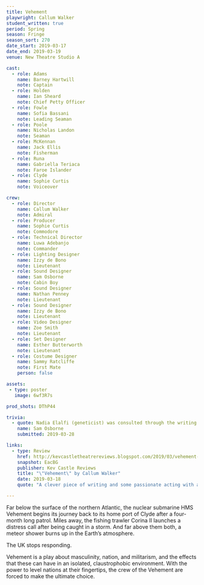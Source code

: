 ```yaml
---
title: Vehement
playwright: Callum Walker
student_written: true
period: Spring
season: Fringe
season_sort: 270
date_start: 2019-03-17
date_end: 2019-03-19
venue: New Theatre Studio A

cast:
  - role: Adams
    name: Barney Hartwill
    note: Captain
  - role: Holden
    name: Ian Sheard
    note: Chief Petty Officer
  - role: Fowle
    name: Sofia Bassani
    note: Leading Seaman
  - role: Poole
    name: Nicholas Landon
    note: Seaman
  - role: McKennan
    name: Jack Ellis
    note: Fisherman
  - role: Runa
    name: Gabriella Teriaca
    note: Faroe Islander
  - role: Clyde
    name: Sophie Curtis
    note: Voiceover

crew:
  - role: Director
    name: Callum Walker
    note: Admiral
  - role: Producer
    name: Sophie Curtis
    note: Commodore
  - role: Technical Director
    name: Luwa Adebanjo
    note: Commander
  - role: Lighting Designer
    name: Izzy de Bono
    note: Lieutenant
  - role: Sound Designer
    name: Sam Osborne
    note: Cabin Boy
  - role: Sound Designer
    name: Nathan Penney
    note: Lieutenant
  - role: Sound Designer
    name: Izzy de Bono
    note: Lieutenant
  - role: Video Designer
    name: Zoe Smith
    note: Lieutenant
  - role: Set Designer
    name: Esther Butterworth
    note: Lieutenant
  - role: Costume Designer
    name: Sammy Ratcliffe
    note: First Mate
    person: false

assets:
 - type: poster
   image: 6wf3R7s

prod_shots: DThP44

trivia:
  - quote: Nadia Elalfi (geneticist) was consulted through the writing process to ensure the remarks about the sexual cycle of flies was scientifically inaccurate.
    name: Sam Osborne
    submitted: 2019-03-28

links:
  - type: Review
    href: http://kevcastletheatrereviews.blogspot.com/2019/03/vehement-by-callum-walker-nottingham.html
    snapshot: EacBG
    publisher: Kev Castle Reviews
    title: "\"Vehement\" by Callum Walker"
    date: 2019-03-18
    quote: "A clever piece of writing and some passionate acting with a wonderful build up and an unexpected twist. Not only that but the 90 minutes the play took flew by as you were completely drawn into the story and the characters."

---
```


Far below the surface of the northern Atlantic, the nuclear submarine HMS Vehement begins its journey back to its home port of Clyde after a four-month long patrol. Miles away, the fishing trawler Corina II launches a distress call after being caught in a storm. And far above them both, a meteor shower burns up in the Earth’s atmosphere.

The UK stops responding.

Vehement is a play about masculinity, nation, and militarism, and the effects that these can have in an isolated, claustrophobic environment. With the power to level nations at their fingertips, the crew of the Vehement are forced to make the ultimate choice.
